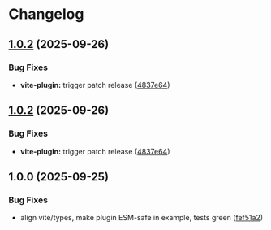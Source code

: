 # Changelog

## [1.0.2](https://github.com/jorgejac1/lyra/compare/vite-plugin-v1.0.0...vite-plugin-v1.0.2) (2025-09-26)


### Bug Fixes

* **vite-plugin:** trigger patch release ([4837e64](https://github.com/jorgejac1/lyra/commit/4837e64769a890c644bbc0650394b5cd59a1c56c))

## [1.0.2](https://github.com/jorgejac1/lyra/compare/vite-plugin-v1.0.0...vite-plugin-v1.0.2) (2025-09-26)


### Bug Fixes

* **vite-plugin:** trigger patch release ([4837e64](https://github.com/jorgejac1/lyra/commit/4837e64769a890c644bbc0650394b5cd59a1c56c))

## 1.0.0 (2025-09-25)


### Bug Fixes

* align vite/types, make plugin ESM-safe in example, tests green ([fef51a2](https://github.com/jorgejac1/lyra/commit/fef51a2b45407f1590d358069a5b0340bcfabe02))
